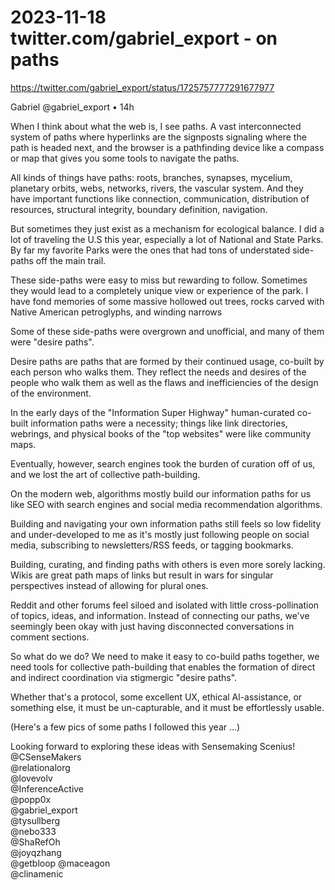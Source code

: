 # 2023-11-18 twitter.com/gabriel_export - on paths

<https://twitter.com/gabriel_export/status/1725757777291677977>  

Gabriel @gabriel_export • 14h

When I think about what the web is, I see paths. A vast interconnected system of paths where hyperlinks are the signposts signaling where the path is headed next, and the browser is a pathfinding device like a compass or map that gives you some tools to navigate the paths.

All kinds of things have paths: roots, branches, synapses, mycelium, planetary orbits, webs, networks, rivers, the vascular system. And they have important functions like connection, communication, distribution of resources, structural integrity, boundary definition, navigation.

But sometimes they just exist as a mechanism for ecological balance.  I did a lot of traveling the U.S this year, especially a lot of National and State Parks. By far my favorite Parks were the ones that had tons of understated side-paths off the main trail.

These side-paths were easy to miss but rewarding to follow. Sometimes they would lead to a completely unique view or experience of the park. I have fond memories of some massive hollowed out trees, rocks carved with Native American petroglyphs, and winding narrows

Some of these side-paths were overgrown and unofficial, and many of them were "desire paths".

Desire paths are paths that are formed by their continued usage, co-built by each person who walks them. They reflect the needs and desires of the people who walk them as well as the flaws and inefficiencies of the design of the environment.

In the early days of the "Information Super Highway" human-curated co-built information paths were a necessity; things like link directories, webrings, and physical books of the "top websites" were like community maps.

Eventually, however, search engines took the burden of curation off of us, and we lost the art of collective path-building.

On the modern web, algorithms mostly build our information paths for us like SEO with search engines and social media recommendation algorithms.

Building and navigating your own information paths still feels so low fidelity and under-developed to me as it's mostly just following people on social media, subscribing to newsletters/RSS feeds, or tagging bookmarks.

Building, curating, and finding paths with others is even more sorely lacking. Wikis are great path maps of links but result in wars for singular perspectives instead of allowing for plural ones.

Reddit and other forums feel siloed and isolated with little cross-pollination of topics, ideas, and information. Instead of connecting our paths, we've seemingly been okay with just having disconnected conversations in comment sections.

So what do we do? We need to make it easy to co-build paths together, we need tools for collective path-building that enables the formation of direct and indirect coordination via stigmergic "desire paths".

Whether that's a protocol, some excellent UX, ethical Al-assistance, or something else, it must be un-capturable, and it must be effortlessly usable.

(Here's a few pics of some paths I followed this year ...)

Looking forward to exploring these ideas with Sensemaking Scenius!  
@CSenseMakers  
@relationalorg  
@lovevolv  
@InferenceActive  
@popp0x  
@gabriel_export  
@tysullberg  
@nebo333  
@ShaRefOh  
@joyqzhang  
@getbloop
@maceagon  
@clinamenic  

